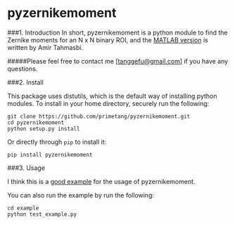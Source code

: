pyzernikemoment
===============

###1. Introduction
In short, pyzernikemoment is a python module to find the Zernike moments for an N x N binary ROI, and the [MATLAB version](http://www.mathworks.com/matlabcentral/fileexchange/38900-zernike-moments) is written by Amir Tahmasbi.

#####Please feel free to contact me [tanggefu@gmail.com] if you have any questions.

###2. Install

This package uses distutils, which is the default way of installing python modules. To install in your home directory, securely run the following:
```
git clone https://github.com/primetang/pyzernikemoment.git
cd pyzernikemoment
python setup.py install
```
Or directly through `pip` to install it:
```
pip install pyzernikemoment
```

###3. Usage

I think this is a [good example](https://github.com/primetang/pyzernikemoment/tree/master/example) for the usage of pyzernikemoment.

You can also run the example by run the following:
```
cd example
python test_example.py
```

